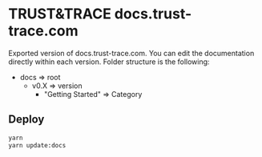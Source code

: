 # TRUST&TRACE docs.trust-trace.com

Exported version of docs.trust-trace.com. You can edit the documentation directly within each version. Folder structure is the following:

- docs => root
  - v0.X => version
    - "Getting Started" => Category

## Deploy

```sh
yarn
yarn update:docs
```
